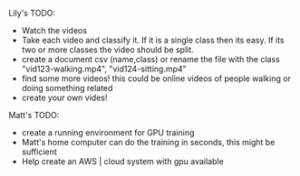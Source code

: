Lily's TODO:

- Watch the videos
- Take each video and classify it.  If it is a single class then its easy.  If its two or more classes the video should be split.
- create a document csv (name,class) or rename the file with the class "vid123-walking.mp4", "vid124-sitting.mp4"
- find some more videos!  this could be online videos of people walking or doing something related
- create your own vides!

Matt's TODO:

- create a running environment for GPU training
 - Matt's home computer can do the training in seconds, this might be sufficient
 - Help create an AWS | cloud system with gpu available


